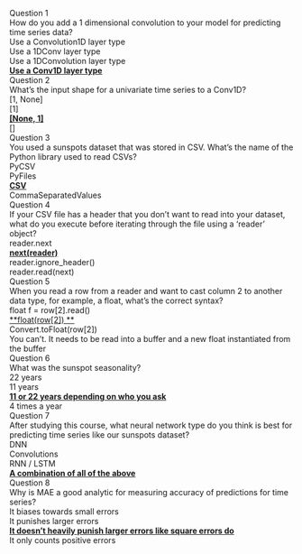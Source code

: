 Question 1<br>
How do you add a 1 dimensional convolution to your model for predicting time series data?<br>
Use a Convolution1D layer type<br>
Use a 1DConv layer type<br>
Use a 1DConvolution layer type<br>
<ins>**Use a Conv1D layer type**</ins><br>
Question 2<br>
What’s the input shape for a univariate time series to a Conv1D? <br>
[1, None]<br>
[1]<br>
<ins>**[None, 1]**</ins><br>
[]<br>
Question 3<br>
You used a sunspots dataset that was stored in CSV. What’s the name of the Python library used to read CSVs?<br>
PyCSV<br>
PyFiles<br>
<ins>**CSV**</ins><br>
CommaSeparatedValues<br>
Question 4<br>
If your CSV file has a header that you don’t want to read into your dataset, what do you execute before iterating through the file using a ‘reader’ object?<br>
reader.next<br>
<ins>**next(reader)**</ins><br>
reader.ignore_header()<br>
reader.read(next)<br>
Question 5<br>
When you read a row from a reader and want to cast column 2 to another data type, for example, a float, what’s the correct syntax?<br>
float f = row[2].read()<br>
<ins>**float(row[2]) **</ins><br>
Convert.toFloat(row[2])<br>
You can’t. It needs to be read into a buffer and a new float instantiated from the buffer<br>
Question 6<br>
What was the sunspot seasonality?<br>
22 years<br>
11 years<br>
<ins>**11 or 22 years depending on who you ask**</ins><br>
4 times a year<br>
Question 7<br>
After studying this course, what neural network type do you think is best for predicting time series like our sunspots dataset?<br>
DNN<br>
Convolutions<br>
RNN / LSTM<br>
<ins>**A combination of all of the above**</ins><br>
Question 8<br>
Why is MAE a good analytic for measuring accuracy of predictions for time series?<br>
It biases towards small errors<br>
It punishes larger errors <br>
<ins>**It doesn’t heavily punish larger errors like square errors do**</ins><br>
It only counts positive errors<br>

